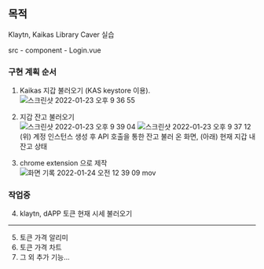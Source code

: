## 목적

Klaytn, Kaikas Library Caver 실습

src - component - Login.vue
<br />

### 구현 계획 순서
1. Kaikas 지갑 불러오기 (KAS keystore 이용).  
 ![스크린샷 2022-01-23 오후 9 36 55](https://user-images.githubusercontent.com/87772236/150678713-c4db7b32-44e7-4ee0-b082-ade41700ad78.png)
2. 지갑 잔고 불러오기  
![스크린샷 2022-01-23 오후 9 39 04](https://user-images.githubusercontent.com/87772236/150678791-e57630f7-0070-4756-8ca8-fd26d31f53a0.png)
![스크린샷 2022-01-23 오후 9 37 12](https://user-images.githubusercontent.com/87772236/150678714-e90c4d62-1d98-4493-9c9b-5854ad9b8478.png)  
  (위) 계정 인스턴스 생성 후 API 호출을 통한 잔고 불러 온 화면, (아래) 현재 지갑 내 잔고 상태  

3. chrome extension 으로 제작  
![화면 기록 2022-01-24 오전 12 39 09 mov](https://user-images.githubusercontent.com/87772236/150686575-1ffb16bd-890e-49ce-a4a0-f551f594e0c0.gif)

### **작업중**  
4. klaytn, dAPP 토큰 현재 시세 불러오기  
---

5. 토큰 가격 알리미  
6. 토큰 가격 차트  
7. 그 외 추가 기능...  

